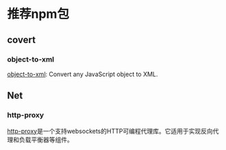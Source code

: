 # 推荐npm包

## covert

### object-to-xml

[object-to-xml](https://github.com/wankdanker/node-object-to-xml): Convert any JavaScript object to XML.

## Net

### http-proxy

[http-proxy](https://www.npmjs.com/package/http-proxy)是一个支持websockets的HTTP可编程代理库。它适用于实现反向代理和负载平衡器等组件。
